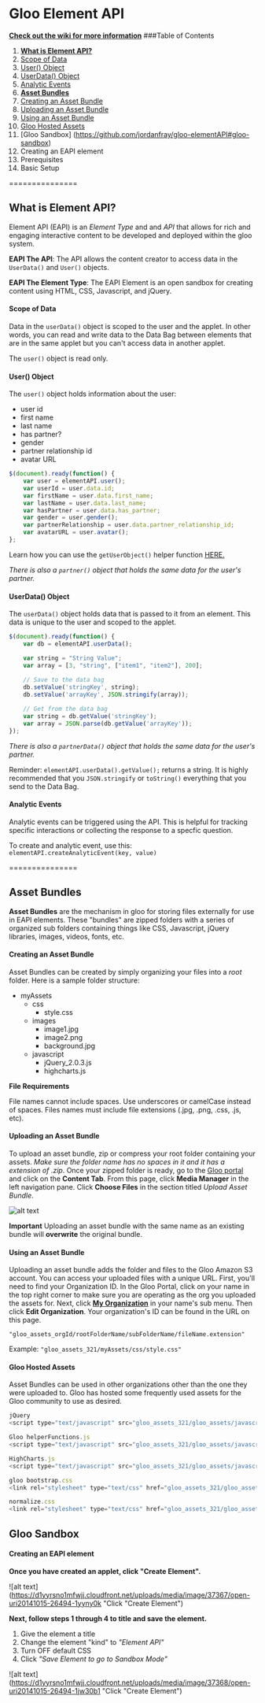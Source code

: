 Gloo Element API
===============

**[Check out the wiki for more information](https://github.com/jordanfray/gloo-elementAPI/wiki/ElementAPI-Wiki-Home)**
###Table of Contents

1. [**What is Element API?**](https://github.com/jordanfray/gloo-elementAPI#what-is-element-api)
  1. [Scope of Data](https://github.com/jordanfray/gloo-elementAPI#scope-of-data)
  2. [User() Object](https://github.com/jordanfray/gloo-elementAPI#user-object)
  3. [UserData() Object](https://github.com/jordanfray/gloo-elementAPI#userdata-object)
  4. [Analytic Events](https://github.com/jordanfray/gloo-elementAPI#analytic-events)
2. [**Asset Bundles**](https://github.com/jordanfray/gloo-elementAPI#asset-bundles)
  1. [Creating an Asset Bundle](https://github.com/jordanfray/gloo-elementAPI#creating-an-asset-bundle)
  2. [Uploading an Asset Bundle](https://github.com/jordanfray/gloo-elementAPI#uploading-an-asset-bundle)
  3. [Using an Asset Bundle](https://github.com/jordanfray/gloo-elementAPI#using-an-asset-bundle)
  4. [Gloo Hosted Assets](https://github.com/jordanfray/gloo-elementAPI#gloo-hosted-assets)
3. [Gloo Sandbox] (https://github.com/jordanfray/gloo-elementAPI#gloo-sandbox)
  1. Creating an EAPI element
  2. Prerequisites 
  3. Basic Setup

===============

## What is Element API?

Element API (EAPI) is an *Element Type* and and *API* that allows for rich and engaging interactive content to be developed and deployed within the gloo system. 

**EAPI The API**: The API allows the content creator to access data in the `UserData()` and `User()` objects. 

**EAPI The Element Type**: The EAPI Element is an open sandbox for creating content using HTML, CSS, Javascript, and jQuery.

#### Scope of Data
Data in the `userData()` object is scoped to the user and the applet. In other words, you can read and write data to the Data Bag between elements that are in the same applet but you can't access data in another applet. 

The `user()` object is read only. 

#### User() Object
The `user()` object holds information about the user:
  - user id
  - first name
  - last name
  - has partner?
  - gender
  - partner relationship id
  - avatar URL

```javascript
$(document).ready(function() {
	var user = elementAPI.user();
	var userId = user.data.id;
	var firstName = user.data.first_name;
	var lastName = user.data.last_name;
	var hasPartner = user.data.has_partner;
	var gender = user.gender();
	var partnerRelationship = user.data.partner_relationship_id;
	var avatarURL = user.avatar();
};
```
Learn how you can use the `getUserObject()` helper function [HERE.](https://github.com/jordanfray/gloo-elementAPI/wiki/helperFunctions.js#getuserobject)

*There is also a `partner()` object that holds the same data for the user's partner.*

#### UserData() Object
The `userData()` object holds data that is passed to it from an element. This data is unique to the user and scoped to the applet.

```javascript
$(document).ready(function() {
	var db = elementAPI.userData();

	var string = "String Value";
	var array = [3, "string", ["item1", "item2"], 200];
	
	// Save to the data bag
	db.setValue('stringKey', string);
	db.setValue('arrayKey', JSON.stringify(array));

	// Get from the data bag
	var string = db.getValue('stringKey');
	var array = JSON.parse(db.getValue('arrayKey'));
});
```
*There is also a `partnerData()` object that holds the same data for the user's partner.*

Reminder: `elementAPI.userData().getValue();` returns a string. It is highly recommended that you `JSON.stringify` or `toString()` everything that you send to the Data Bag.

#### Analytic Events

Analytic events can be triggered using the API. This is helpful for tracking specific interactions or collecting the response to a specfic question. 

To create and analytic event, use this: `elementAPI.createAnalyticEvent(key, value)`

===============

## Asset Bundles

**Asset Bundles** are the mechanism in gloo for storing files externally for use in EAPI elements. These "bundles" are zipped folders with a series of organized sub folders containing things like CSS, Javascript, jQuery libraries, images, videos, fonts, etc.


#### Creating an Asset Bundle
Asset Bundles can be created by simply organizing your files into a *root* folder.  Here is a sample folder structure:

- myAssets
  - css
    - style.css
  - images
    - image1.jpg
    - image2.png
    - background.jpg
  - javascript
    - jQuery_2.0.3.js
    - highcharts.js

**File Requirements**

File names cannot include spaces. Use underscores or camelCase instead of spaces. Files names must include file extensions (.jpg, .png, .css, .js, etc).

#### Uploading an Asset Bundle
To upload an asset bundle, zip or compress your root folder containing your assets. *Make sure the folder name has no spaces in it and it has a extension of .zip*. Once your zipped folder is ready, go to the [Gloo portal](http://gloo.us/media) and click on the **Content Tab**. From this page, click **Media Manager** in the left navigation pane. Click **Choose Files** in the section titled *Upload Asset Bundle*.

![alt text](https://d1yyrsno1mfwjj.cloudfront.net/uploads/media/image/37366/open-uri20141015-26494-1iebcpj "Click Choose Files")

**Important** Uploading an asset bundle with the same name as an existing bundle will **overwrite** the original bundle. 

#### Using an Asset Bundle
Uploading an asset bundle adds the folder and files to the Gloo Amazon S3 account. You can access your uploaded files with a unique URL. First, you'll need to find your Organization ID. In the Gloo Portal, click on your name in the top right corner to make sure you are operating as the org you uploaded the assets for. Next, click [**My Organization**](http://gloo.us/organizations) in your name's sub menu.  Then click **Edit Organization**. Your organization's ID can be found in the URL on this page. 

`"gloo_assets_orgId/rootFolderName/subFolderName/fileName.extension"`

Example: `"gloo_assets_321/myAssets/css/style.css"`

#### Gloo Hosted Assets
Asset Bundles can be used in other organizations other than the one they were uploaded to. Gloo has hosted some frequently used assets for the Gloo community to use as desired. 

```javascript
jQuery
<script type="text/javascript" src="gloo_assets_321/gloo_assets/javascript/jQuery_1.11.1.js"></script>

Gloo helperFunctions.js
<script type="text/javascript" src="gloo_assets_321/gloo_assets/javascript/helperFunctions.js"></script>

HighCharts.js
<script type="text/javascript" src="gloo_assets_321/gloo_assets/javascript/highcharts.js"></script>

gloo bootstrap.css 
<link rel="stylesheet" type="text/css" href="gloo_assets_321/gloo_assets/stylesheets/style.css">

normalize.css
<link rel="stylesheet" type="text/css" href="gloo_assets_321/gloo_assets/stylesheets/normalize.css">
```

## Gloo Sandbox

#### Creating an EAPI element

**Once you have created an applet, click "Create Element".**

![alt text](https://d1yyrsno1mfwjj.cloudfront.net/uploads/media/image/37367/open-uri20141015-26494-1yyny0k "Click "Create Element")

**Next, follow steps 1 through 4 to title and save the element.**

  1. Give the element a title
  2. Change the element "kind" to *"Element API"*
  3. Turn OFF default CSS
  4. Click *"Save Element to go to Sandbox Mode"*

![alt text](https://d1yyrsno1mfwjj.cloudfront.net/uploads/media/image/37368/open-uri20141015-26494-1jw30b1 "Click "Create Element")





